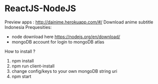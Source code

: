 # ReactJS-NodeJS
Preview apps : http://dainime.herokuapp.com/#/
Download anime subtitle Indonesia
Prequesities:
- node download here https://nodejs.org/en/download/
- mongoDB account for login to mongoDB atlas

How to install ?
1. npm install
2. npm run client-install
3. change config/keys to your own mongoDB string uri
4. npm start
